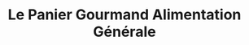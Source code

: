 ---
title: "Le Panier Gourmand Alimentation Générale"
url: /chasserades/le-panier-gourmand-alimentation-generale/
shop: Lebensmittel
---